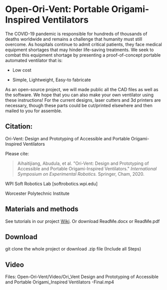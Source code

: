 # Open-Ori-Vent: Portable Origami-Inspired Ventilators

The COVID-19 pandemic is responsible for hundreds of thousands of deaths
worldwide and remains a challenge that humanity must still overcome. As
hospitals continue to admit critical patients, they face medical
equipment shortages that may hinder life-saving treatments. We seek to
combat this equipment shortage by presenting a proof-of-concept portable
automated ventilator that is:

-   Low cost

-   Simple, Lightweight, Easy-to fabricate

As an open-source project, we will made public all the CAD files as well
as the software. We hope that you can also make your own ventilator
using these instructions! For the current designs, laser cutters and 3d
printers are necessary, though these parts could be cut/printed
elsewhere and then mailed to you for assemble.

## Citation:

Ori-Vent: Design and Prototyping of Accessible and Portable Origami-Inspired Ventilators

Please cite: 
> Aihaitijiang, Abudula, et al. "Ori-Vent: Design and Prototyping of Accessible and Portable Origami-Inspired Ventilators." *International Symposium on Experimental Robotics.* Springer, Cham, 2020.

WPI Soft Robotics Lab [softrobotics.wpi.edu]

Worcester Polytechnic Institute

## Materials and methods
See tutorials in our project [Wiki](https://github.com/WPI-SoftRobotics/Open-Ori-Vent/wiki). Or download ReadMe.docx or ReadMe.pdf


## Download 

git clone the whole project or download .zip file (Include all Steps)

## Video

Files: Open-Ori-Vent/Video/Ori_Vent Design and Prototyping of Accessible and Portable Origami_Inspired Ventilators -Final.mp4


